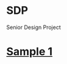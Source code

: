 # SDP
Senior Design Project
# [Sample 1](https://raw.githubusercontent.com/vee-upatising/SDP/master/good1.mp3)
